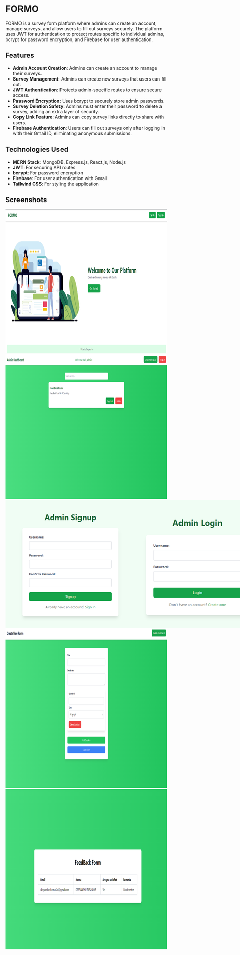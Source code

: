 # FORMO

FORMO is a survey form platform where admins can create an account, manage surveys, and allow users to fill out surveys securely. The platform uses JWT for authentication to protect routes specific to individual admins, bcrypt for password encryption, and Firebase for user authentication.

## Features

- **Admin Account Creation**: Admins can create an account to manage their surveys.
- **Survey Management**: Admins can create new surveys that users can fill out.
- **JWT Authentication**: Protects admin-specific routes to ensure secure access.
- **Password Encryption**: Uses bcrypt to securely store admin passwords.
- **Survey Deletion Safety**: Admins must enter their password to delete a survey, adding an extra layer of security.
- **Copy Link Feature**: Admins can copy survey links directly to share with users.
- **Firebase Authentication**: Users can fill out surveys only after logging in with their Gmail ID, eliminating anonymous submissions.
  
## Technologies Used

- **MERN Stack**: MongoDB, Express.js, React.js, Node.js
- **JWT**: For securing API routes
- **bcrypt**: For password encryption
- **Firebase**: For user authentication with Gmail
- **Tailwind CSS**: For styling the application

## Screenshots
<img src="./frontend/images Github/Home.png" alt="Screenshot 1" width="800" height="450">
<img src="./frontend/images Github/AdminDashboard.png" alt="Screenshot 2" width="800" height="450">
<div style="display: flex;">
    <img src="./frontend/images Github/Signup.png" alt="Screenshot 3" width="400" height="400">
    <img src="./frontend/images Github/Signin.png" alt="Screenshot 4" width="400" height="400">
</div>
<img src="./frontend/images Github/CreateForm.png" alt="Screenshot 5" width="800" height="500">
<img src="./frontend/images Github/Analysis.png" alt="Screenshot 6" width="800" height="500">
